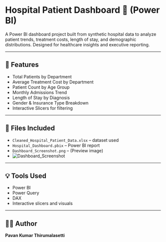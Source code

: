 # Hospital Patient Dashboard 🏥 (Power BI)

A Power BI dashboard project built from synthetic hospital data to analyze patient trends, treatment costs, length of stay, and demographic distributions. Designed for healthcare insights and executive reporting.

---

## 🚀 Features

- Total Patients by Department
- Average Treatment Cost by Department
- Patient Count by Age Group
- Monthly Admissions Trend
- Length of Stay by Diagnosis
- Gender & Insurance Type Breakdown
- Interactive Slicers for filtering

---

## 📁 Files Included

- `Cleaned_Hospital_Patient_Data.xlsx` – dataset used
- `Hospital_Dashboard.pbix` – Power BI report
- `Dashboard_Screenshot.png` – (Preview image)
- ![Dashboard_Screenshot](https://github.com/user-attachments/assets/4ffc3a37-d375-4ed1-98e7-678482ed222b)

---

## 💡 Tools Used

- Power BI
- Power Query
- DAX
- Interactive slicers and visuals

---

## 🧑‍💻 Author

**Pavan Kumar Thirumalasetti**
